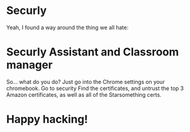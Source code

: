 # Securly
Yeah, I found a way around the thing we all hate:
# Securly Assistant and Classroom manager
So... what do you do? Just go into the Chrome settings on your chromebook.
Go to security
Find the certificates, and untrust the top 3 Amazon certificates, as well as all of the Starsomething certs.
# Happy hacking!
